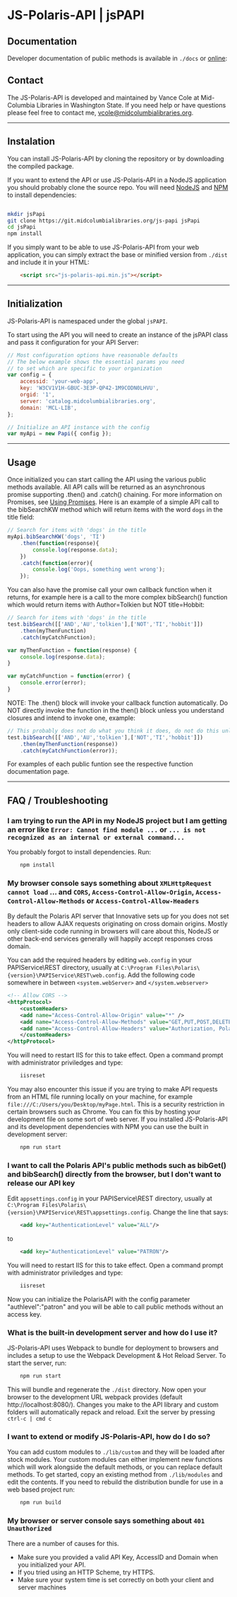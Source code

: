 # JS-Polaris-API | jsPAPI

## Documentation

Developer documentation of public methods is available in `./docs` or [online](https://mid-columbia-libraries.github.io/jsPAPI/):

## Contact

The JS-Polaris-API is developed and maintained by Vance Cole at Mid-Columbia Libraries in Washington State. If you need help or have questions please feel free to contact me, [vcole@midcolumbialibraries.org](mailto:vcole@midcolumbialibraries.org).

---

## Instalation

You can install JS-Polaris-API by cloning the repository or by downloading the compiled package.

If you want to extend the API or use JS-Polaris-API in a NodeJS application you should probably clone the source repo. You will need [NodeJS](https://nodejs.org/en/) and [NPM](https://www.npmjs.com/) to install dependencies:

``` Bash

mkdir jsPapi
git clone https://git.midcolumbialibraries.org/js-papi jsPapi
cd jsPapi
npm install

```    

If you simply want to be able to use JS-Polaris-API from your web application, you can simply extract the base or minified version from `./dist` and include it in your HTML:

``` HTML
    <script src="js-polaris-api.min.js"></script>
```

---
    
## Initialization

JS-Polaris-API is namespaced under the global `jsPAPI`.

To start using the API you will need to create an instance of the jsPAPI class and pass it configuration for your API Server:

``` Javascript
// Most configuration options have reasonable defaults
// The below example shows the essential params you need
// to set which are specific to your organization
var config = {
    accessid: 'your-web-app',
    key: 'W3CV1V1H-GBUC-3E3P-QP42-1M9CODN0LHVU',
    orgid: '1',
    server: 'catalog.midcolumbialibraries.org',
    domain: 'MCL-LIB',
};

// Initialize an API instance with the config
var myApi = new Papi({ config });
```

---
    
## Usage

Once initialized you can start calling the API using the various public methods available. All API calls will be returned as an asynchronous promise supporting .then() and .catch() chaining. For more information on Promises, see [Using Promises]('https://developer.mozilla.org/en-US/docs/Web/JavaScript/Guide/Using_promises'). Here is an example of a simple API call to the bibSearchKW method which will return items with the word `dogs` in the title field:

``` Javascript
// Search for items with 'dogs' in the title
myApi.bibSearchKW('dogs', 'TI')
    .then(function(response){
        console.log(response.data);
    })
    .catch(function(error){
        console.log('Oops, something went wrong');
    });
```

You can also have the promise call your own callback function when it returns, for example here is a call to the more complex bibSearch() function which would return items with Author=Tolkien but NOT title=Hobbit:

``` Javascript
// Search for items with 'dogs' in the title
test.bibSearch([['AND','AU','tolkien'],['NOT','TI','hobbit']])
    .then(myThenFunction)
    .catch(myCatchFunction);

var myThenFunction = function(response) {
    console.log(response.data);
}

var myCatchFunction = function(error) {
    console.error(error);
}
```

NOTE: The .then() block will invoke your callback function automatically. Do NOT directly invoke the function in the then() block unless you understand closures and intend to invoke one, example:

``` Javascript
// This probably does not do what you think it does, do not do this unless you are intending to invoke a closure
test.bibSearch([['AND','AU','tolkien'],['NOT','TI','hobbit']])
    .then(myThenFunction(response))
    .catch(myCatchFunction(error));
```

For examples of each public funtion see the respective function documentation page.

---
    
## FAQ / Troubleshooting

### I am trying to run the API in my NodeJS project but I am getting an error like `Error: Cannot find module ...` or `... is not recognized as an internal or external command...`

You probably forgot to install dependencies. Run:

``` Bash
    npm install
```

### My browser console says something about `XMLHttpRequest cannot load` ... and `CORS`, `Access-Control-Allow-Origin`, `Access-Control-Allow-Methods` or `Access-Control-Allow-Headers`

By default the Polaris API server that Innovative sets up for you does not set headers to allow AJAX requests originating on cross domain origins. Mostly only client-side code running in browsers will care about this, NodeJS or other back-end services generally will happily accept responses cross domain.

You can add the required headers by editing `web.config` in your PAPIService\REST directory, usually at `C:\Program Files\Polaris\{version}\PAPIService\REST\web.config`. Add the following code somewhere in between `<system.webServer>` and `</system.webserver>`

``` XML
<!-- Allow CORS -->
<httpProtocol>
    <customHeaders>
    <add name="Access-Control-Allow-Origin" value="*" />
    <add name="Access-Control-Allow-Methods" value="GET,PUT,POST,DELETE,PATCH,OPTIONS" />
    <add name="Access-Control-Allow-Headers" value="Authorization, PolarisDate" />
    </customHeaders>
</httpProtocol>
```

You will need to restart IIS for this to take effect. Open a command prompt with administrator priviledges and type:

``` Powershell
    iisreset
```

You may also encounter this issue if you are trying to make API requests from an HTML file running locally on your machine, for example `file:///C:/Users/you/Desktop/myPage.html`. This is a security restriction in certain browsers such as Chrome. You can fix this by hosting your development file on some sort of web server. If you installed JS-Polaris-API and its development dependencies with NPM you can use the built in development server:

``` Bash
    npm run start
```

### I want to call the Polaris API's public methods such as bibGet() and bibSearch() directly from the browser, but I don't want to release our API key

Edit `appsettings.config` in your PAPIService\REST directory, usually at `C:\Program Files\Polaris\{version}\PAPIService\REST\appsettings.config`. Change the line that says:

``` XML
    <add key="AuthenticationLevel" value="ALL"/>
```

to

``` XML
    <add key="AuthenticationLevel" value="PATRON"/>
```

You will need to restart IIS for this to take effect. Open a command prompt with administrator priviledges and type:

``` Powershell
    iisreset
```

Now you can initialize the PolarisAPI with the config parameter "authlevel":"patron" and you will be able to call public methods without an access key.

### What is the built-in development server and how do I use it?

JS-Polaris-API uses Webpack to bundle for deployment to browsers and includes a setup to use the Webpack Development & Hot Reload Server. To start the server, run:

``` Bash
    npm run start
```

This will bundle and regenerate the `./dist` directory. Now open your browser to the development URL webpack provides (default http://localhost:8080/). Changes you make to the API library and custom folders will automatically repack and reload. Exit the server by pressing `ctrl-c | cmd c`

### I want to extend or modify JS-Polaris-API, how do I do so?

You can add custom modules to `./lib/custom` and they will be loaded after stock modules. Your custom modules can either implement new functions which will work alongside the default methods, or you can replace default methods. To get started, copy an existing method from `./lib/modules` and edit the contents. If you need to rebuild the distribution bundle for use in a web based project run:

``` Bash
    npm run build
```

### My browser or server console says something about `401 Unauthorized`

There are a number of causes for this.

* Make sure you provided a valid API Key, AccessID and Domain when you initialized your API.
* If you tried using an HTTP Scheme, try HTTPS.
* Make sure your system time is set correctly on both your client and server machines
